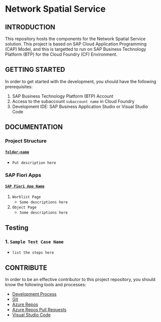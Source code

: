 # Network Spatial Service

## INTRODUCTION

This repository hosts the components for the Network Spatial Service solution. This project is based on SAP Cloud Application Programming (CAP) Model, and this is targetted to run on SAP Business Technology Platform (BTP) for the Cloud Foundry (CF) Environment.

## GETTING STARTED

In order to get started with the development, you should have the following prerequisites:

1. SAP Business Technology Platform (BTP) Account
2. Access to the subaccount `subaccount name` in Cloud Foundry
3. Development IDE: SAP Business Application Studio or Visual Studio Code

## DOCUMENTATION

### Project Structure

#### [`folder-name`](folder-path)

- `Put description here`

### SAP Fiori Apps

#### [`SAP Fiori App Name`](folder-path)

1. `Worklist Page`
   - `Some descriptions here`
2. `Object Page`
   - `Some descriptions here`

## Testing

### 1. `Sample Test Case Name`

- `list the steps here`

## CONTRIBUTE

In order to be an effective contributor to this project repository, you should know the following tools and processes:

- [Development Process](https://dev.azure.com/rizing-devops/ds-sap-spatial/_git/development-process)
- [Git](https://www.atlassian.com/git)
- [Azure Repos](https://docs.microsoft.com/en-us/azure/devops/repos/git/gitworkflow?view=azure-devops)
- [Azure Repos Pull Requests](https://docs.microsoft.com/en-us/azure/devops/repos/git/pull-requests-overview?view=azure-devops)
- [Visual Studio Code](https://code.visualstudio.com/docs/introvideos/basics)
